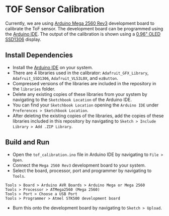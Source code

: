 # TOF Sensor Calibration

Currently, we are using [Arduino Mega 2560 Rev3](https://docs.arduino.cc/hardware/mega-2560) development
board to calibrate the ToF sensor.
The development board can be programmed using the [Arduino IDE](https://www.arduino.cc/en/software).
The output of the calibration is shown using a [0.96" OLED SSD1306](https://www.adafruit.com/product/326)
display.

## Install Dependencies

- Install the [Arduino IDE](https://www.arduino.cc/en/software) on your system.
- There are 4 libraries used in the calibrator: `Adafruit_GFX_Library`, `Adafruit_SSD1306`,
  `Adafruit_VL53L0X`, and `ezButton`.
- Compressed versions of the libraries are included in the repository in the `libraries` folder.
- Delete any existing copies of these libraries from your system by navigating to the
  `Sketchbook Location` of the Arduino IDE.
- You can find your `Sketchbook Location` opening the `Arduino IDE` under
  `Preferences > Sketchbook Location`.
- After deleting the existing copies of the libraries, add the copies of these libraries included in this
  repository by navigating to `Sketch > Include Library > Add .ZIP Library`.

## Build and Run

- Open the `tof_calibration.ino` file in Arduino IDE by navigating to `File > Open`.
- Connect the `Mega 2560 Rev3` development board to your system.
- Select the board, processor, port and programmer by navigating to `Tools`.

```
Tools > Board > Arduino AVR Boards > Arduino Mega or Mega 2560
Tools > Processor > ATMega2560 (Mega 2560)
Tools > Port > Choose a USB Port
Tools > Programmer > Atmel STK500 development board
```

- Burn this onto the development board by navigating to `Sketch > Upload`.
